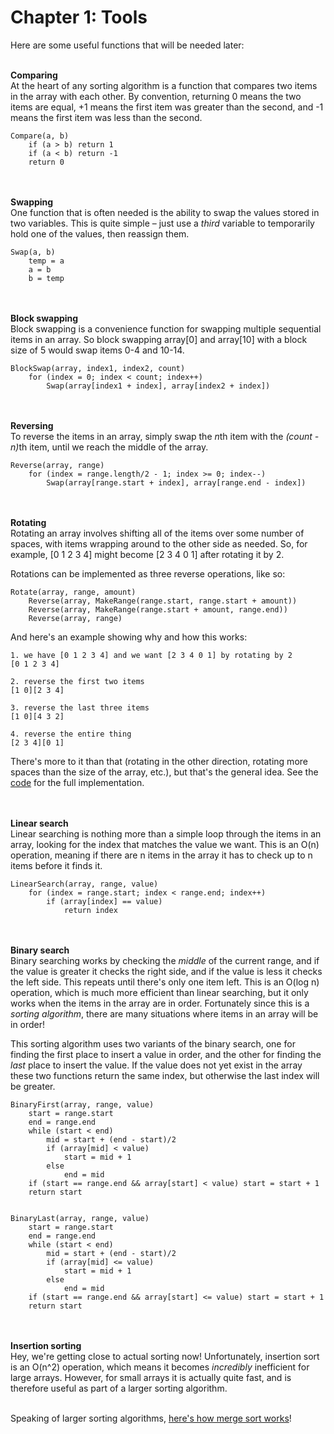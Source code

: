 Chapter 1: Tools
====================

Here are some useful functions that will be needed later:<br/><br/>

<b>Comparing</b><br/>
At the heart of any sorting algorithm is a function that compares two items in the array with each other. By convention, returning 0 means the two items are equal, +1 means the first item was greater than the second, and -1 means the first item was less than the second.<br/>

    Compare(a, b)
        if (a > b) return 1
        if (a < b) return -1
        return 0

<br/><br/>
<b>Swapping</b><br/>
One function that is often needed is the ability to swap the values stored in two variables. This is quite simple – just use a <i>third</i> variable to temporarily hold one of the values, then reassign them.<br/>

    Swap(a, b)
        temp = a
        a = b
        b = temp

<br/><br/>
<b>Block swapping</b><br/>
Block swapping is a convenience function for swapping multiple sequential items in an array. So block swapping array[0] and array[10] with a block size of 5 would swap items 0-4 and 10-14.<br/>

    BlockSwap(array, index1, index2, count)
        for (index = 0; index < count; index++)
            Swap(array[index1 + index], array[index2 + index])

<br/><br/>
<b>Reversing</b><br/>
To reverse the items in an array, simply swap the <i>n</i>th item with the <i>(count - n)</i>th item, until we reach the middle of the array.<br/>

    Reverse(array, range)
        for (index = range.length/2 - 1; index >= 0; index--)
            Swap(array[range.start + index], array[range.end - index])

<br/><br/>
<b>Rotating</b><br/>
Rotating an array involves shifting all of the items over some number of spaces, with items wrapping around to the other side as needed. So, for example, [0 1 2 3 4] might become [2 3 4 0 1] after rotating it by 2.<br/>

Rotations can be implemented as three reverse operations, like so:<br/>

    Rotate(array, range, amount)
        Reverse(array, MakeRange(range.start, range.start + amount))
        Reverse(array, MakeRange(range.start + amount, range.end))
        Reverse(array, range)

And here's an example showing why and how this works:

    1. we have [0 1 2 3 4] and we want [2 3 4 0 1] by rotating by 2
    [0 1 2 3 4]
    
    2. reverse the first two items
    [1 0][2 3 4]
    
    3. reverse the last three items
    [1 0][4 3 2]
    
    4. reverse the entire thing
    [2 3 4][0 1]

There's more to it than that (rotating in the other direction, rotating more spaces than the size of the array, etc.), but that's the general idea. See the <a href="https://github.com/BonzaiThePenguin/WikiSort/blob/master/WikiSort.md">code</a> for the full implementation.

<br/><br/>
<b>Linear search</b><br/>
Linear searching is nothing more than a simple loop through the items in an array, looking for the index that matches the value we want. This is an O(n) operation, meaning if there are n items in the array it has to check up to n items before it finds it.

    LinearSearch(array, range, value)
        for (index = range.start; index < range.end; index++)
            if (array[index] == value)
                return index

<br/><br/>
<b>Binary search</b><br/>
Binary searching works by checking the <i>middle</i> of the current range, and if the value is greater it checks the right side, and if the value is less it checks the left side. This repeats until there's only one item left. This is an O(log n) operation, which is much more efficient than linear searching, but it only works when the items in the array are in order. Fortunately since this is a <i>sorting algorithm</i>, there are many situations where items in an array will be in order!

This sorting algorithm uses two variants of the binary search, one for finding the first place to insert a value in order, and the other for finding the <i>last</i> place to insert the value. If the value does not yet exist in the array these two functions return the same index, but otherwise the last index will be greater.

    BinaryFirst(array, range, value)
        start = range.start
        end = range.end
        while (start < end)
            mid = start + (end - start)/2
            if (array[mid] < value)
                start = mid + 1
            else
                end = mid
        if (start == range.end && array[start] < value) start = start + 1
        return start


    BinaryLast(array, range, value)
        start = range.start
        end = range.end
        while (start < end)
            mid = start + (end - start)/2
            if (array[mid] <= value)
                start = mid + 1
            else
                end = mid
        if (start == range.end && array[start] <= value) start = start + 1
        return start

<br/><br/>
<b>Insertion sorting</b><br/>
Hey, we're getting close to actual sorting now! Unfortunately, insertion sort is an O(n^2) operation, which means it becomes <i>incredibly</i> inefficient for large arrays. However, for small arrays it is actually quite fast, and is therefore useful as part of a larger sorting algorithm.<br/><br/>

Speaking of larger sorting algorithms, <a href="https://github.com/BonzaiThePenguin/WikiSort/blob/master/Chapter%202:%20Merging.md">here's how merge sort works</a>!
